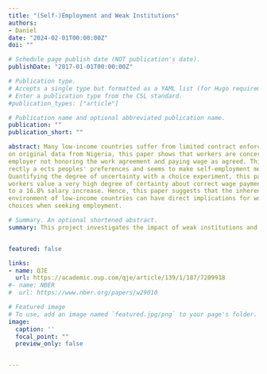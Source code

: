```yaml
---
title: "(Self-)Employment and Weak Institutions"
authors:
- Daniel
date: "2024-02-01T00:00:00Z"
doi: ""

# Schedule page publish date (NOT publication's date).
publishDate: "2017-01-01T00:00:00Z"

# Publication type.
# Accepts a single type but formatted as a YAML list (for Hugo requirements).
# Enter a publication type from the CSL standard.
#publication_types: ["article"]

# Publication name and optional abbreviated publication name.
publication: ""
publication_short: ""

abstract: Many low-income countries suffer from limited contract enforcement and an ensuing low-trust environment. This can create labor market frictions by establishing mistrust between employers and employees. While consequences for  rms have been well established, this paper illuminates the consequences for the labor supply side. Drawing
on original data from Nigeria, this paper shows that workers are concerned about an
employer not honoring the work agreement and paying wage as agreed. This concern di-
rectly a ects peoples' preferences and seems to make self-employment more attractive.
Quantifying the degree of uncertainty with a choice experiment, this paper  nds that
workers value a very high degree of certainty about correct wage payment equivalent
to a 16.8% salary increase. Hence, this paper suggests that the inherently uncertain
environment of low-income countries can have direct implications for workers and their
choices when seeking employment.

# Summary. An optional shortened abstract.
summary: This project investigates the impact of weak institutions and non-enforceable contracts for the labor supply side. 


featured: false

links:
- name: QJE
  url: https://academic.oup.com/qje/article/139/1/187/7209918
#- name: NBER
#  url: https://www.nber.org/papers/w29010

# Featured image
# To use, add an image named `featured.jpg/png` to your page's folder. 
image:
  caption: ''
  focal_point: ""
  preview_only: false


---
```




